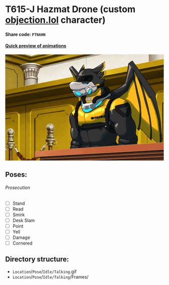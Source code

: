# T615-J Hazmat Drone (custom [objection.lol](https://github.com/objection-lol/website/) character)
#### Share code: `FTNAHN`
#### [Quick preview of animations](https://objection.lol/objection/838174)
![Preview](/Prosecution/Smirk/smirk-preview.gif)

## Poses:
###### Prosecution
- [ ] Stand
- [ ] Read
- [ ] Smirk
- [ ] Desk Slam
- [ ] Point
- [ ] Yell
- [ ] Damage
- [ ] Cornered

## Directory structure:
* `Location`/`Pose`/`Idle/Talking`.gif
* `Location`/`Pose`/`Idle/Talking`/Frames/
